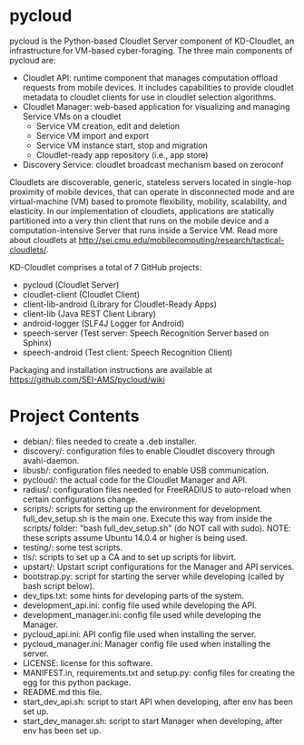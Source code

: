 # pycloud
pycloud is the Python-based Cloudlet Server component of KD-Cloudlet, an infrastructure for VM-based cyber-foraging. The three main components of pycloud are:
* Cloudlet API: runtime component that manages computation offload requests from mobile devices. It includes capabilities to provide cloudlet metadata to cloudlet clients for use in cloudlet selection algorithms.
* Cloudlet Manager: web-based application for visualizing and managing Service VMs on a cloudlet
    * Service VM creation, edit and deletion
    * Service VM import and export
    * Service VM instance start, stop and migration
    * Cloudlet-ready app repository (i.e., app store)
* Discovery Service: cloudlet broadcast mechanism based on zeroconf

Cloudlets are discoverable, generic, stateless servers located in single-hop proximity of mobile devices, that can operate in disconnected mode and are virtual-machine (VM) based to promote flexibility, mobility, scalability, and elasticity. In our implementation of cloudlets, applications are statically partitioned into a very thin client that runs on the mobile device and a computation-intensive Server that runs inside a Service VM. Read more about cloudlets at http://sei.cmu.edu/mobilecomputing/research/tactical-cloudlets/.

KD-Cloudlet comprises a total of 7 GitHub projects:

* pycloud (Cloudlet Server)
* cloudlet-client (Cloudlet Client)
* client-lib-android (Library for Cloudlet-Ready Apps)
* client-lib (Java REST Client Library)
* android-logger (SLF4J Logger for Android)
* speech-server (Test server: Speech Recognition Server based on Sphinx)
* speech-android (Test client: Speech Recognition Client)

Packaging and installation instructions are available at https://github.com/SEI-AMS/pycloud/wiki

# Project Contents

 * debian/: files needed to create a .deb installer.
 * discovery/: configuration files to enable Cloudlet discovery through avahi-daemon.
 * libusb/: configuration files needed to enable USB communication.
 * pycloud/: the actual code for the Cloudlet Manager and API.
 * radius/: configuration files needed for FreeRADIUS to auto-reload when certain configurations change.
 * scripts/: scripts for setting up the environment for development. full_dev_setup.sh is the main one. Execute this
             way from inside the scripts/ folder: "bash full_dev_setup.sh" (do NOT call with sudo).
             NOTE: these scripts assume Ubuntu 14.0.4 or higher is being used.
 * testing/: some test scripts.
 * tls/: scripts to set up a CA and to set up scripts for libvirt.
 * upstart/: Upstart script configurations for the Manager and API services.
 * bootstrap.py: script for starting the server while developing (called by bash script below).
 * dev_tips.txt: some hints for developing parts of the system.
 * development_api.ini: config file used while developing the API.
 * development_manager.ini: config file used while developing the Manager. 
 * pycloud_api.ini: API config file used when installing the server.
 * pycloud_manager.ini: Manager config file used when installing the server. 
 * LICENSE: license for this software.
 * MANIFEST.in, requirements.txt and setup.py: config files for creating the egg for this python package.
 * README.md this file.
 * start_dev_api.sh: script to start API when developing, after env has been set up.
 * start_dev_manager.sh: script to start Manager when developing, after env has been set up.
